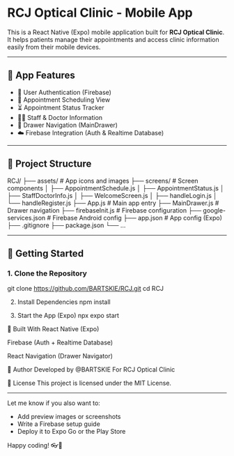 # RCJ Optical Clinic - Mobile App

This is a React Native (Expo) mobile application built for **RCJ Optical Clinic**. It helps patients manage their appointments and access clinic information easily from their mobile devices.

---

## 📱 App Features

- 🔐 User Authentication (Firebase)
- 📅 Appointment Scheduling View
- ⏳ Appointment Status Tracker
- 👩‍⚕️ Staff & Doctor Information
- 🍔 Drawer Navigation (MainDrawer)
- ☁️ Firebase Integration (Auth & Realtime Database)

---

## 📁 Project Structure

RCJ/
├── assets/ # App icons and images
├── screens/ # Screen components
│ ├── AppointmentSchedule.js
│ ├── AppointmentStatus.js
│ ├── StaffDoctorInfo.js
│ ├── WelcomeScreen.js
│ ├── handleLogin.js
│ └── handleRegister.js
├── App.js # Main app entry
├── MainDrawer.js # Drawer navigation
├── firebaseInit.js # Firebase configuration
├── google-services.json # Firebase Android config
├── app.json # App config (Expo)
├── .gitignore
├── package.json
└── ...

---

## 🚀 Getting Started

### 1. Clone the Repository
git clone https://github.com/BARTSKIE/RCJ.git
cd RCJ

2. Install Dependencies
npm install

3. Start the App (Expo)
npx expo start

🔧 Built With
React Native (Expo)

Firebase (Auth + Realtime Database)

React Navigation (Drawer Navigator)

🙌 Author
Developed by @BARTSKIE
For RCJ Optical Clinic

📝 License
This project is licensed under the MIT License.

---

Let me know if you also want to:
- Add preview images or screenshots
- Write a Firebase setup guide
- Deploy it to Expo Go or the Play Store

Happy coding! 👓📱
